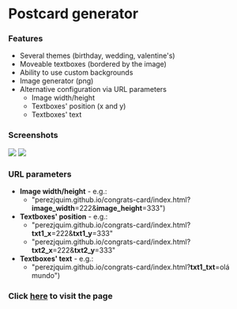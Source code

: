 # Postcard generator

### Features
- Several themes (birthday, wedding, valentine's)
- Moveable textboxes (bordered by the image)
- Ability to use custom backgrounds
- Image generator (png)
- Alternative configuration via URL parameters
	- Image width/height
	- Textboxes' position (x and y)
	- Textboxes' text

### Screenshots
<img src="https://imgur.com/DExEj8Y.png">
<img src="https://imgur.com/JWF1zMz.png">

### URL parameters
- **Image width/height** - e.g.:
	- "perezjquim.github.io/congrats-card/index.html?**image_width**=222&**image_height**=333")
- **Textboxes' position** - e.g.:
	- "perezjquim.github.io/congrats-card/index.html?**txt1_x**=222&**txt1_y**=333"
	- "perezjquim.github.io/congrats-card/index.html?**txt2_x**=222&**txt2_y**=333"
- **Textboxes' text** - e.g.:
	- "perezjquim.github.io/congrats-card/index.html?**txt1_txt**=olá mundo")

### Click <a href="https://perezjquim.github.io/congrats-card">here</a> to visit the page
